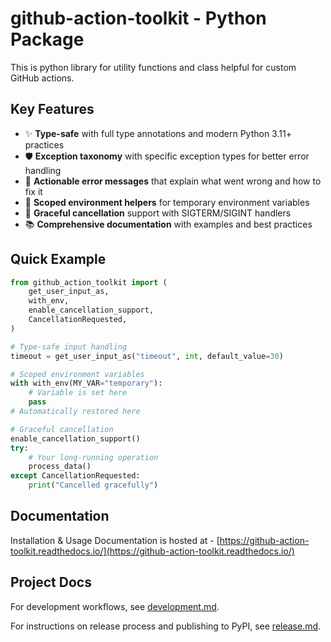 # github-action-toolkit - Python Package

This is python library for utility functions and class helpful for custom GitHub actions.

## Key Features

- ✨ **Type-safe** with full type annotations and modern Python 3.11+ practices
- 🛡️ **Exception taxonomy** with specific exception types for better error handling
- 🔧 **Actionable error messages** that explain what went wrong and how to fix it
- 🎯 **Scoped environment helpers** for temporary environment variables
- 🚦 **Graceful cancellation** support with SIGTERM/SIGINT handlers
- 📚 **Comprehensive documentation** with examples and best practices

## Quick Example

```python
from github_action_toolkit import (
    get_user_input_as,
    with_env,
    enable_cancellation_support,
    CancellationRequested,
)

# Type-safe input handling
timeout = get_user_input_as("timeout", int, default_value=30)

# Scoped environment variables
with with_env(MY_VAR="temporary"):
    # Variable is set here
    pass
# Automatically restored here

# Graceful cancellation
enable_cancellation_support()
try:
    # Your long-running operation
    process_data()
except CancellationRequested:
    print("Cancelled gracefully")
```

## Documentation

Installation & Usage Documentation is hosted at - [https://github-action-toolkit.readthedocs.io/](https://github-action-toolkit.readthedocs.io/)


## Project Docs

For development workflows, see [development.md](devtools/development.md).

For instructions on release process and publishing to PyPI, see [release.md](devtools/release.md).
